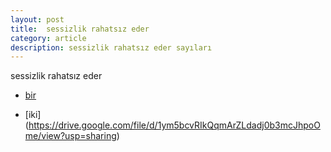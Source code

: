 ```yaml
---
layout: post
title:  sessizlik rahatsız eder
category: article 
description: sessizlik rahatsız eder sayıları
---
```


sessizlik rahatsız eder

- [bir](https://drive.google.com/file/d/1VqpbBM493jlBdOFFKtykqOISQMHw_nhd/view?usp=sharing)

- [iki] (https://drive.google.com/file/d/1ym5bcvRIkQqmArZLdadj0b3mcJhpoOme/view?usp=sharing)
